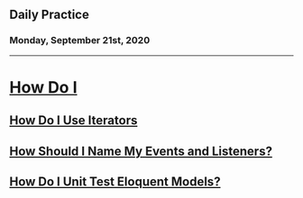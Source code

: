 ## Daily Practice
### Monday, September 21st, 2020
---


# [How Do I](https://laracasts.com/series/how-do-i)


## [How Do I Use Iterators](https://laracasts.com/series/how-do-i/episodes/3)



## [How Should I Name My Events and Listeners?](https://laracasts.com/series/how-do-i/episodes/4)



## [How Do I Unit Test Eloquent Models?](https://laracasts.com/series/how-do-i/episodes/5)
